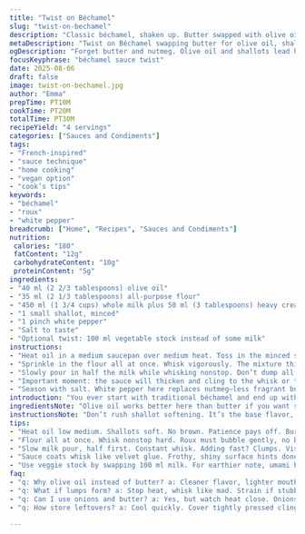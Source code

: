 ```yaml
---
title: "Twist on Béchamel"
slug: "twist-on-bechamel"
description: "Classic béchamel, shaken up. Butter swapped with olive oil for richness and health. Flour reduced slightly, milk fortified with cream for silkiness. Shallots stand in for onions, imparting subtle sharpness. Nutmeg replaced with white pepper for a different kick. Five steps that focus on feel and sight rather than clock time. Tips on emulsifying milk without lumps, troubleshooting roux dryness, and seasoning on the fly. Includes tricks to rescue a broken sauce and boost flavor with veggie stock as an option."
metaDescription: "Twist on Béchamel swapping butter for olive oil, shallots for onions. White pepper heats gently. Cream boosts silkiness; veggie stock option adds depth. Watch texture, not time."
ogDescription: "Forget butter and nutmeg. Olive oil and shallots lead here. White pepper kicks. Cream adds silk, veggie stock if you want. Focus on feel, not clocks or lumps."
focusKeyphrase: "béchamel sauce twist"
date: 2025-08-06
draft: false
image: twist-on-bechamel.jpg
author: "Emma"
prepTime: PT10M
cookTime: PT20M
totalTime: PT30M
recipeYield: "4 servings"
categories: ["Sauces and Condiments"]
tags:
- "French-inspired"
- "sauce technique"
- "home cooking"
- "vegan option"
- "cook’s tips"
keywords:
- "béchamel"
- "roux"
- "white pepper"
breadcrumb: ["Home", "Recipes", "Sauces and Condiments"]
nutrition: 
 calories: "180"
 fatContent: "12g"
 carbohydrateContent: "10g"
 proteinContent: "5g"
ingredients:
- "40 ml (2 2/3 tablespoons) olive oil"
- "35 ml (2 1/3 tablespoons) all-purpose flour"
- "450 ml (1 3/4 cups) whole milk plus 50 ml (3 tablespoons) heavy cream"
- "1 small shallot, minced"
- "1 pinch white pepper"
- "Salt to taste"
- "Optional twist: 100 ml vegetable stock instead of some milk"
instructions:
- "Heat oil in a medium saucepan over medium heat. Toss in the minced shallot. Stir often. You want the shallot soft, translucent, no color. Smell should become sweet, inviting. Patience here—shallot too raw will bite, too browned will ruin smoothness."
- "Sprinkle in the flour all at once. Whisk vigorously. The mixture thickens quickly. This roux is lighter than classic; less flour means silkier sauce. Keep whisking for 1 to 1.5 minutes. No browning, just a raw flour scent gone. The roux must bubble gently, no burning spots—spot-check by lifting whisk to see smooth paste, not dry clumps."
- "Slowly pour in half the milk while whisking nonstop. Don’t dump all at once or lumps appear—been there, fixed that with elbow grease and straining, a pain. Then add cream and remaining milk gradually. The sauce starts thin but thickens as you stir. Increase heat to medium-high—but not full blast. Boiling too fast spells curdles or scorching."
- "Important moment: the sauce will thicken and cling to the whisk or the spoon like velvet glue. That’s the texture you want. The surface froths up slightly, shiny and creamy. Constant whisking prevents those annoying lumps—the nemesis of béchamel. If lumps form, take off heat, strain if stubborn, or keep whisking hard until smooth."
- "Season with salt. White pepper here replaces nutmeg—less fragrant but cuts through the creaminess with subtle heat. Taste often. If the sauce feels bland, a splash of veggie stock can deepen flavor, but watch salt levels. Once texture is thick, scoop a spoonful and run your finger on the back. Should leave a clear line. Off heat then. Cooling thickens further. Use immediately or cover with cling wrap pressed on surface to avoid skin forming."
introduction: "You ever start with traditional béchamel and end up with clumps or a gluey mess? Happens to the best. Butter’s classic but I swap olive oil for lighter feel and a layer of flavor complexity. Shallots beat onions—softer, more rounded aroma. Reduced flour for silkiness, with cream lending that luscious finish. Forget rigid timings—watch texture and smell instead. Whisk like your arm depends on it to avoid lumpy disasters. Plus, white pepper strikes that unexpected note over classic nutmeg. This method evolved after busting countless roux batches and tasting failures—now smoother and more flexible in flavor. Bonus: I sometimes sneak in veggie stock for umami punch, because why not play with tradition?"
ingredientsNote: "Olive oil works better here than butter if you want sauce that’s lighter but still rich. Butter’s tempting but tends to burn if you’re not careful. Clean oil, mild flavor helps the shallots shine without overpowering. Shallots give sweet, subtle bite unlike onions, which can be harsher or too vegetal. Flour quantity reduced slightly to keep sauce from getting pasty; you want silky, not glue life. Cream addition is key—whole milk alone can feel thin, cream builds that pleasant mouthfeel. White pepper over nutmeg avoids that nutty, almost cloying scent, adding gentle heat instead. Veggie stock? Experiment. Swap 100 ml milk for stock for an earthier note—good for cheese sauces or vegetable gratins. If you must stick to butter and onion, fine—just be vigilant on heat to avoid darkening your roux and ruining texture."
instructionsNote: "Don’t rush shallot softening. It’s the base flavor, all about aroma and tenderness. If you see browning, drop heat immediately—that’s a sign you’re cooking too hot and risk burnt taste. Sprinkle flour all at once, never gradual. Reason? Gradual leads to lumps, because flour dry spots appear before you stir. Whisk constantly, no breaks during cooking roux phase. This cooks out raw flour flavor; skip or skimp and your sauce tastes pasty. Add milk slowly, keep whisk spinning like mad. Pour fast, lumps. Think slow drizzle. Heat too high? Scorching triggers skin and bubbles fast; keep between medium and medium-high with adjustments. Once sauce thickens, test with spoon. It coats, holds shape briefly, but isn’t stiff. If too runny, keep simmering, whisk frequently. Too thick or gluey? Add splash of milk, stir vigorously for seconds. Salt at end—remember dairy thickens flavors, so add gradually and taste. White pepper adds heat without overpowering, unlike black which can dominate. If lumps appear, remove from heat, vigorously whisk, or strain through fine mesh. Last trick: cling wrap pressed on surface while cooling keeps skin from forming—a pain I learned from trial by burns and sticky leftovers."
tips:
- "Heat oil low medium. Shallots soft. No brown. Patience pays off. Burnt shallots wreck your sauce; bitter, harsh. Listen to sizzle, smell sweetness slowly build. Once smells inviting, stop. Timing based on softness, not stopwatch. Too firm leaves raw bite; too dark ruins texture."
- "Flour all at once. Whisk nonstop hard. Roux must bubble gently, no break. Raw flour whiffs vanish as mixture thickens. Do not brown or break movement. Check by lifting whisk; paste smooth, no dry spots. Dry clumps ruin sauce texture downstream."
- "Slow milk pour, half first. Constant whisk. Adding fast? Clumps. Visible lumps take elbow grease. Cream addition next, then remaining milk gradual. Sauce thin, thickens as it cooks. Heat up to medium-high. Avoid full blast. Boiling too fast=scorch, lumps, skin. Watch froth, texture, whisk steady."
- "Sauce coats whisk like velvet glue. Frothy, shiny surface hints done. Whisk prevents lumps—the enemy of béchamel. If lumps appear, off heat, strain or whisk harder. No shortcut around lumps; handle early. Taste often. Salt last—dairy thickens flavor; add gradually. White pepper swaps nutmeg—less scent, subtle heat."
- "Use veggie stock by swapping 100 ml milk. For earthier note, umami boost. Stock can deepen flavor but watch salt. If sauce too thick, add splash milk, stir fast. Cooling thickens more; press cling wrap tight to prevent skin. Sauce texture key. Serve immediately or cover right."
faq:
- "q: Why olive oil instead of butter? a: Cleaner flavor, lighter mouthfeel. Butter burns easier; oil handles heat steadier. Olive oil keeps shallot character pure. Some miss butter richness but oil works better avoiding burned roux."
- "q: What if lumps form? a: Stop heat, whisk like mad. Strain if stubborn. Lumps mainly from dumping milk fast or uneven flour cooking. Slow pouring, constant whisk help. No skipping steps here. Tried stirring more, adding cream earlier—no go."
- "q: Can I use onions and butter? a: Yes, but watch heat close. Onions harsher aroma, butter burns quicker. Soften onions low slow, don't rush. Roux darkens faster with butter. Adjust timing. Texture differs—less silky, more rustic. Different flavor path but doable."
- "q: How store leftovers? a: Cool quickly. Cover tightly pressed cling wrap to stop skin. Refrigerate up to 2 days. Reheat gently, whisk adding splash milk if thickened too much. Freeze not great—texture suffers. Better fresh or day after."

---
```

